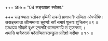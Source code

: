 +++
title = "04 सङ्ख्याता स्तोकाः"

+++
सङ्ख्याता स्तोकाः पृथिवीं सचन्ते प्राणापानैः सम्मिता ओषधीभिः।  
असङ्ख्याता ओोप्यमानाः सुवर्णाः सर्वं समापं शुचयः शुचित्वम्॥ ९ ॥  
उत्थापय सीदतो बुध्न एनानद्भिरात्मानमपि सं सृजन्ताम् ।  
अमासि पात्रैरुदकं यदेतन्मितास्तण्डुलाः प्रदिशो यदीमाः ॥ १० ॥